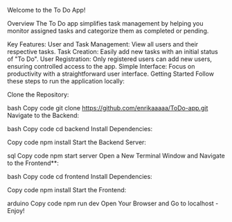 
Welcome to the To Do App!

Overview
The To Do app simplifies task management by helping you monitor assigned tasks and categorize them as completed or pending.

Key Features:
User and Task Management: View all users and their respective tasks.
Task Creation: Easily add new tasks with an initial status of "To Do".
User Registration: Only registered users can add new users, ensuring controlled access to the app.
Simple Interface: Focus on productivity with a straightforward user interface.
Getting Started
Follow these steps to run the application locally:

Clone the Repository:

bash
Copy code
git clone https://github.com/enrikaaaaa/ToDo-app.git
Navigate to the Backend:

bash
Copy code
cd backend
Install Dependencies:

Copy code
npm install
Start the Backend Server:

sql
Copy code
npm start server
Open a New Terminal Window and Navigate to the Frontend**:

bash
Copy code
cd frontend
Install Dependencies:

Copy code
npm install
Start the Frontend:

arduino
Copy code
npm run dev
Open Your Browser and Go to localhost - Enjoy!